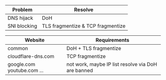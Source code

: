 



| Problem | Resolve |
|----|----|
| DNS hijack | DoH |
| SNI blocking | TLS fragmentize & TCP fragmentize |





| Website | Requirements |
|------|------|
| common | DoH + TLS fragmentize |
| cloudflare-dns.com | TCP fragmentize |
| google.com youtube.com ... | not work, maybe IP list resolve via DoH are banned |

